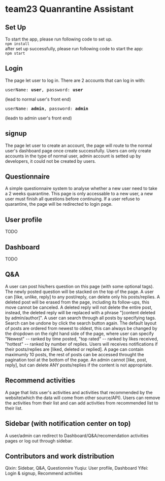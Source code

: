 # team23 Quanrantine Assistant

## Set Up
To start the app, please run following code to set up.<br/>
`npm install`<br/>
after set up successfully, please run following code to start the app:<br/>
`npm start`

## Login
The page let user to log in. There are 2 accounts that can log in with:
<pre>userName: <b>user</b>, password: <b>user</b></pre> (lead to normal user's front end)</br>
<pre>userName: <b>admin</b>, password: <b>admin</b></pre>(leadn to admin user's front end)</br>

## signup
The page let user to create an account, the page will route to the normal user's dashboard page once create successfully. Users can only create accounts in the type of normal user, admin account is setted up by developers, it could not be created by users.

## Questionnaire
A simple questionnaire system to analyse whether a new user need to take a 2 weeks quarantine. This page is only accessable to a new user, a new user must finish all questions before continuing. If a user refuse to quarantine, the page will be redirected to login page.

## User profile
TODO

## Dashboard
TODO

## Q&A
A user can post his/hers question on this page (with some optional tags). The newly posted question will be stacked on the top of the page. 
A user can [like, unlike, reply] to any post/reply, can delete only his posts/replies. 
A deleted post will be erased from the page, including its follow-ups, this move cannot be canceled. A deleted reply will not delete the entire post, instead, the deleted reply will be replaced with a phrase "[content deleted by admin/author]". 
A user can search through all posts by specifying tags. Search can be undone by click the search button again.
The default layout of posts are ordered from newest to oldest, this can always be changed by the dropdown on the right hand side of the page, where user can specify "Newest" -- ranked by time posted, "top rated" -- ranked by likes received, "hottest" -- ranked by number of replies.
Users will receives notifications if their posts/replies are [liked, deleted or replied].
A page can contain maximumly 10 posts, the rest of posts can be accessed throught the pagination tool at the bottom of the page.
An admin cannot [like, post, reply], but can delete ANY posts/replies if the content is not appropriate.

## Recommend activities
A page that lists  user's activities and activities that recommended by the website(which the data will come from other source/API). Users can remove the activities from their list and can add activities from recommended list to their list.

## Sidebar (with notification center on top)
A user/admin can redirect to Dashboard/Q&A/recomendation activities pages or log out through sidebar.

## Contributors and work distribution
Qixin: Sidebar, Q&A, Questionnire
Yuqiu: User profile, Dashboard
Yifei: Login & signup, Recommend activities